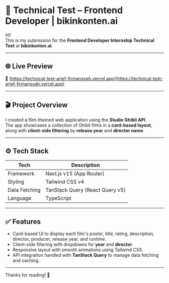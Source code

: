 # 🧪 Technical Test – Frontend Developer | bikinkonten.ai

Hi!  
This is my submission for the **Frontend Developer Internship Technical Test** at **bikinkonten.ai**.

---

## 🌐 Live Preview
🔗 [https://technical-test-arief-firmansyah.vercel.app](https://technical-test-arief-firmansyah.vercel.app)

---

## 🎬 Project Overview

I created a film-themed web application using the **Studio Ghibli API**.  
The app showcases a collection of Ghibli films in a **card-based layout**, along with **client-side filtering** by **release year** and **director name**.

---

## ⚙️ Tech Stack

| Tech           | Description                   |
|----------------|-------------------------------|
| Framework      | Next.js v15 (App Router)       |
| Styling        | Tailwind CSS v4               |
| Data Fetching  | TanStack Query (React Query v5)|
| Language       | TypeScript                    |

---

## ✅ Features

- Card-based UI to display each film's poster, title, rating, description, director, producer, release year, and runtime.
- Client-side filtering with dropdowns for **year** and **director**.
- Responsive layout with smooth animations using Tailwind CSS.
- API integration handled with **TanStack Query** to manage data fetching and caching.

---

Thanks for reading! 🙌
